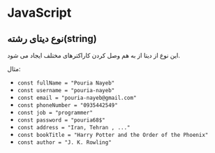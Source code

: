 # JavaScript

## نوع دیتای رشته(string)

این نوع از دیتا از به هم وصل کردن کاراکترهای مختلف ایجاد می شود.

مثال:

- ```const fullName = "Pouria Nayeb"```
- ```const username = "pouria-nayeb"```
- ```const email = "pouria-nayeb@gmail.com"```
- ```const phoneNumber = "0935442549"```
- ```const job = "programmer"```
- ```const password = "pouria68$"```
- ```const address = "Iran, Tehran , ..."```
- ```const bookTitle = "Harry Potter and the Order of the Phoenix"```
- ```const author = "J. K. Rowling"```

